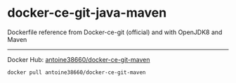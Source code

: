 # docker-ce-git-java-maven
Dockerfile reference from Docker-ce-git (official) and with OpenJDK8 and Maven

----

Docker Hub: [antoine38660/docker-ce-git-maven](https://hub.docker.com/r/antoine38660/docker-ce-git-maven/)
```
docker pull antoine38660/docker-ce-git-maven
```
